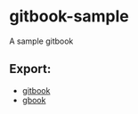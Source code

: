 # gitbook-sample

A sample gitbook

## Export:
* [gitbook](https://shiyou0130011.github.io/Gitbook-Sample/book/)
* [gbook](https://shiyou0130011.github.io/Gitbook-Sample/gbook/)
